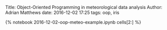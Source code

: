 Title: Object-Oriented Programming in meteorological data analysis
Author: Adrian Matthews
date: 2016-12-02 17:25
tags: oop, iris

{% notebook 2016-12-02-oop-meteo-example.ipynb cells[2:] %}